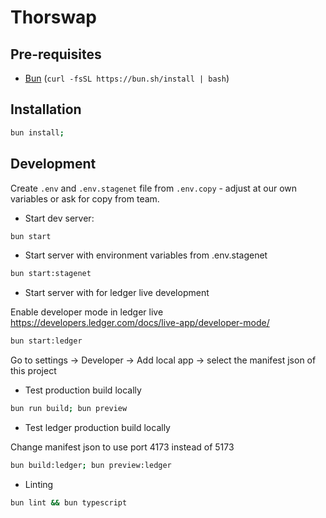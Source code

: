 # Thorswap

## Pre-requisites

- [Bun](https://bun.sh) (`curl -fsSL https://bun.sh/install | bash`)

## Installation

```sh
bun install;
```

## Development

Create `.env` and `.env.stagenet` file from `.env.copy` - adjust at our own variables or ask for copy from team.

- Start dev server:

```sh
bun start
```

- Start server with environment variables from .env.stagenet

```sh
bun start:stagenet
```

- Start server with for ledger live development

Enable developer mode in ledger live
<https://developers.ledger.com/docs/live-app/developer-mode/>

```sh
bun start:ledger
```

Go to settings -> Developer -> Add local app -> select the manifest json of this project

- Test production build locally

```sh
bun run build; bun preview
```

- Test ledger production build locally

Change manifest json to use port 4173 instead of 5173

```sh
bun build:ledger; bun preview:ledger
```

- Linting

```sh
bun lint && bun typescript
```

